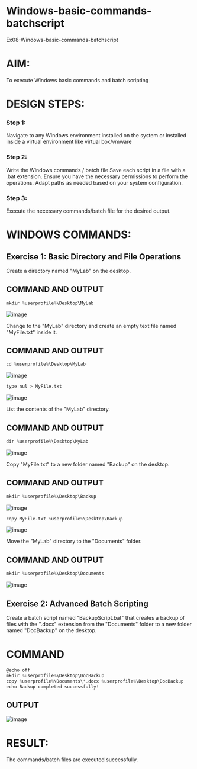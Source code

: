# Windows-basic-commands-batchscript
Ex08-Windows-basic-commands-batchscript

# AIM:
To execute Windows basic commands and batch scripting

# DESIGN STEPS:

### Step 1:

Navigate to any Windows environment installed on the system or installed inside a virtual environment like virtual box/vmware 

### Step 2:

Write the Windows commands / batch file
Save each script in a file with a .bat extension.
Ensure you have the necessary permissions to perform the operations.
Adapt paths as needed based on your system configuration.
### Step 3:

Execute the necessary commands/batch file for the desired output. 




# WINDOWS COMMANDS:
## Exercise 1: Basic Directory and File Operations
Create a directory named "MyLab" on the desktop.


## COMMAND AND OUTPUT
```c
mkdir %userprofile%\Desktop\MyLab
```
![image](https://github.com/user-attachments/assets/9115620f-1a86-4a2b-ae53-f0e1d26b359f)



Change to the "MyLab" directory and create an empty text file named "MyFile.txt" inside it.


## COMMAND AND OUTPUT
```c
cd %userprofile%\Desktop\MyLab
```
![image](https://github.com/user-attachments/assets/ebd91539-0e28-43c6-9e87-ebb3f6e128c7)
```c
type nul > MyFile.txt
```
![image](https://github.com/user-attachments/assets/869ca1ca-0bd7-43c0-880f-370cc4c12092)



List the contents of the "MyLab" directory.


## COMMAND AND OUTPUT
```c
dir %userprofile%\Desktop\MyLab
```
![image](https://github.com/user-attachments/assets/66e8c7bd-bab0-444c-8fd8-95fdcf3a71a6)


Copy "MyFile.txt" to a new folder named "Backup" on the desktop.

## COMMAND AND OUTPUT
```c
mkdir %userprofile%\Desktop\Backup
```
![image](https://github.com/user-attachments/assets/1b776f5d-2080-4771-8ba4-bf3bbe7ac7e0)
```c
copy MyFile.txt %userprofile%\Desktop\Backup
```
![image](https://github.com/user-attachments/assets/85d89d2c-6fcb-496c-b7ac-b9a2793122ca)





Move the "MyLab" directory to the "Documents" folder.


## COMMAND AND OUTPUT
```c
mkdir %userprofile%\Desktop\Documents
```
![image](https://github.com/user-attachments/assets/5a779f09-d4eb-499e-8476-7a7cb18015aa)


## Exercise 2: Advanced Batch Scripting
Create a batch script named "BackupScript.bat" that creates a backup of files with the ".docx" extension from the "Documents" folder to a new folder named "DocBackup" on the desktop.
# COMMAND
```c
@echo off
mkdir %userprofile%\Desktop\DocBackup
copy %userprofile%\Documents\*.docx %userprofile%\Desktop\DocBackup
echo Backup completed successfully!
```








## OUTPUT
![image](https://github.com/user-attachments/assets/35d59cb9-4e09-468f-9c2a-78e990509a63)






# RESULT:
The commands/batch files are executed successfully.

